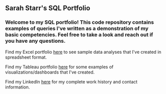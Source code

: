 ## Sarah Starr's SQL Portfolio

### Welcome to my SQL portfolio! This code repository contains examples of queries I've written as a demonstration of my basic competencies. Feel free to take a look and reach out if you have any questions.

Find my Excel portfolio [here](https://github.com/sarah-starr/Excel) to see sample data analyses that I've created in spreadsheet format.

Find my Tableau portfolio [here](https://public.tableau.com/app/profile/sarah.starr2453/vizzes) for some examples of visualizations/dashboards that I've created.

Find my LinkedIn [here](https://www.linkedin.com/in/sarah-a-starr) for my complete work history and contact information. 
